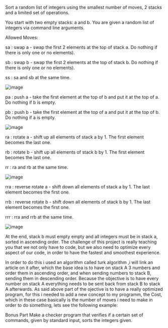 Sort a random list of integers using the smallest number of moves, 2 stacks and a limited set of operations.


You start with two empty stacks: a and b. You are given a random list of integers via command line arguments.


Allowed Moves:

sa : swap a - swap the first 2 elements at the top of stack a. Do nothing if there is only one or no elements).

sb : swap b - swap the first 2 elements at the top of stack b. Do nothing if there is only one or no elements).

ss : sa and sb at the same time.

![image](https://github.com/user-attachments/assets/27a766fe-6856-4419-adff-d016966b2b06)


pa : push a - take the first element at the top of b and put it at the top of a. Do nothing if b is empty.

pb : push b - take the first element at the top of a and put it at the top of b. Do nothing if a is empty.

![image](https://github.com/user-attachments/assets/f1b6aa07-62ce-4493-87f9-781131194ac8)


ra : rotate a - shift up all elements of stack a by 1. The first element becomes the last one.

rb : rotate b - shift up all elements of stack b by 1. The first element becomes the last one.

rr : ra and rb at the same time.

![image](https://github.com/user-attachments/assets/2c08617d-1aa2-4d78-8c7c-c0a5e28b16c8)


rra : reverse rotate a - shift down all elements of stack a by 1. The last element becomes the first one.

rrb : reverse rotate b - shift down all elements of stack b by 1. The last element becomes the first one.

rrr : rra and rrb at the same time.

![image](https://github.com/user-attachments/assets/4d081725-7204-42c6-ba52-8ee496c612aa)


At the end, stack b must empty empty and all integers must be in stack a, sorted in ascending order. The challenge of this project is really teaching you that we not only have to code, but we also need to optimize every aspect of our code, in order to have the fastest and smoothest experience.

In order to do this i used an algorithm called turk algorithm ,i will link an article on it after, which the base idea is to have on stack A 3 numbers and order them in ascending order, and when sending numbers to stack B, sending them in descending order. Because the objective is to have every number on stack A everything needs to be sent back from stack B to stack A afterwards. As said above part of the ojective is to have a really optimized program, for this i needed to add a new concept to my programm, the Cost, which in these case basically is the number of moves i need to make in order to do something, lets see the following example:


Bonus Part
Make a checker program that verifies if a certain set of commands, given by standard input, sorts the integers given.
